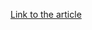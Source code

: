 [Link to the article](https://thehackernews.com/2025/02/researchers-find-new-exploit-bypassing.html)
